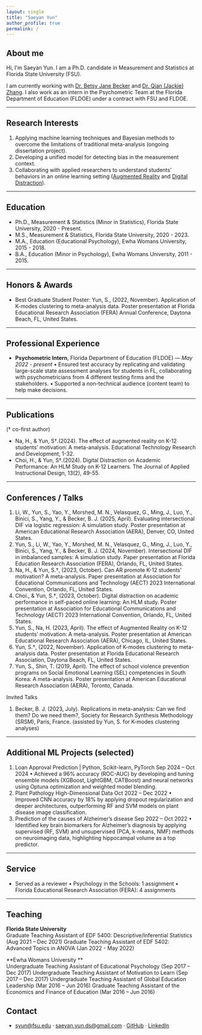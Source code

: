 ```yaml
---
layout: single
title: "Saeyan Yun"
author_profile: true
permalink: /
---
```


## About me

Hi, I'm Saeyan Yun. I am a Ph.D. candidate in Measurement and Statistics at Florida State University (FSU). 

I am currently working with [Dr. Betsy Jane Becker](https://scholar.google.com/citations?user=brgMxQwAAAAJ&hl=en&oi=ao) and [Dr. Qian (Jackie) Zhang](https://scholar.google.com/citations?user=3Op7FwQAAAAJ&hl=en). I also work as an intern in the Psychometric Team at the Florida Department of Education (FLDOE) under a contract with FSU and FLDOE.  

---

## Research Interests
1. Applying machine learning techniques and Bayesian methods to overcome the limitations of traditional meta-analysis (ongoing dissertation project). 
2. Developing a unified model for detecting bias in the measurement context. 
3. Collaborating with applied researchers to understand students' behaviors in an online learning setting ([Augmented Reality](http://https://link.springer.com/article/10.1007/s11423-024-10385-7) and [Digital Distraction](https://scholarworks.bgsu.edu/engineering_pub/2/)). 

---

## Education
- Ph.D., Measurement & Statistics (Minor in Statistics), Florida State University, 2020 - Present.   
- M.S., Measurement & Statistics, Florida State University, 2020 - 2023.
- M.A., Education (Educational Psychology), Ewha Womans University, 2015 - 2018.
- B.A., Education (Minor in Psychology), Ewha Womans University, 2011 - 2015. 

---

## Honors & Awards
- Best Graduate Student Poster:
Yun, S., (2022, November). Application of K-modes clustering to meta-analysis data. Poster presentation at Florida Educational Research Association (FERA) Annual Conference, Daytona Beach, FL, United States.

---

## Professional Experience
- **Psychometric Intern**, Florida Department of Education (FLDOE) — *May 2022 - present*
  •	Ensured test accuracy by replicating and validating large-scale state assessment analyses for students in FL, collaborating with psychometricians from 4 different testing firms and the stakeholders.
  •	Supported a non-technical audience (content team) to help make decisions. 

---

## Publications
(† co-first author)
- Na, H., & Yun, S†.(2024). The effect of augmented reality on K-12 students’ motivation: A meta-analysis. Educational Technology Research and Development, 1-32. 
- Choi, H., & Yun, S†.(2024). Digital Distraction on Academic Performance: An HLM Study on K-12 Learners. The Journal of Applied Instructional Design, 13(2), 49-55.

---

## Conferences / Talks 
1.	Li, W., Yun, S., Yao, Y., Morshed, M. N., Velasquez, G., Ming, J., Luo, Y., Binici, S., Yang, Y., & Becker, B. J. (2025, April). Evaluating intersectional DIF via logistic regression: A simulation study. Poster presentation at American Educational Research Association (AERA), Denver, CO, United States.
2.	Yun, S., Li, W., Yao, Y., Morshed, M. N., Velasquez, G., Ming, J., Luo, Y., Binici, S., Yang, Y., & Becker, B. J. (2024, November). Intersectional DIF in imbalanced samples: A simulation study. Paper presentation at Florida Education Research Association (FERA), Orlando, FL, United States.
3.	Na, H., & Yun, S.†, (2023, October). Can AR promote K-12 students’ motivation? A meta-analysis. Paper presentation at Association for Educational Communications and Technology (AECT) 2023 International Convention, Orlando, FL, United States.
4.	Choi., & Yun, S.†, (2023, October). Digital distraction on academic performance in self-paced online learning: An HLM study. Poster presentation at Association for Educational Communications and Technology (AECT) 2023 International Convention, Orlando, FL, United States.
5.	Yun, S., Na, H. (2023, April). The effect of Augmented Reality on K-12 students’ motivation: A meta-analysis. Poster presentation at American Educational Research Association (AERA), Chicago, IL, United States.
6.	Yun, S.†, (2022, November). Application of K-modes clustering to meta-analysis data. Poster presentation at Florida Educational Research Association, Daytona Beach, FL, United States.
7.	Yun, S., Shin, T. (2019, April). The effect of school violence prevention programs on Social Emotional Learning (SEL) competencies in South Korea: A meta-analysis. Poster presentation at American Educational Research Association (AERA), Toronto, Canada.

Invited Talks
1.	Becker, B. J. (2023, July). Replications in meta-analysis: Can we find them? Do we need them?, Society for Research Synthesis Methodology (SRSM), Paris, France. (assisted by Yun, S. for K-modes clustering analyses)

---

## Additional ML Projects (selected)
1. Loan Approval Prediction | Python, Scikit-learn, PyTorch	  				    Sep 2024 – Oct 2024
•	Achieved a 96% accuracy (ROC-AUC) by developing and tuning ensemble models (XGBoost, LightGBM, CATBoost) and neural networks using Optuna optimization and weighted model blending. 
2. Plant Pathology High-Dimensional Data					 	 	                        Oct 2022 – Dec 2022
•	Improved CNN accuracy by 18% by applying dropout regularization and deeper architectures, outperforming RF and SVM models on plant disease image classification.  
3. Prediction of the causes of Alzheimer’s disease 					          	    Sep 2022 – Oct 2022
•	Identified key brain biomarkers for Alzheimer’s diagnosis by applying supervised (RF, SVM) and unsupervised (PCA, k-means, NMF) methods on neuroimaging data, highlighting hippocampal volume as a top predictor. 


---

## Service
- Served as a reviewer
  •	Psychology in the Schools: 1 assignment
  •	Florida Educational Research Association (FERA): 4 assignments

---

## Teaching
**Florida State University**							            
Graduate Teaching Assistant of EDF 5400: Descriptive/Inferential Statistics (Aug 2021 – Dec 2021)
Graduate Teaching Assistant of EDF 5402: Advanced Topics in ANOVA	(Jan 2022 - May 2022)

**Ewha Womans University	**						     
Undergraduate Teaching Assistant of Educational Psychology (Sep 2017 – Dec 2017)
Undergraduate Teaching Assistant of Motivation to Learn	(Sep 2017 – Dec 2017)
Undergraduate Teaching Assistant of Global Education Leadership	(Mar 2016 – Jun 2016)
Graduate Teaching Assistant of the Economics and Finance of Education	(Mar 2016 – Jun 2016)


## Contact
- syun@fsu.edu · saeyan.yun.ds@gmail.com · [GitHub](https://github.com/saeyanyun) · [LinkedIn](https://www.linkedin.com/in/saeyanyun)
